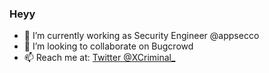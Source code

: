 ### Heyy

- 🔭 I’m currently working as Security Engineer @appsecco
- 👯 I’m looking to collaborate on Bugcrowd
- 📫 Reach me at: 
[Twitter @XCriminal_](https://twitter.com/XCriminal_)



